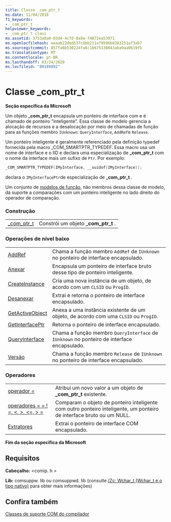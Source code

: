 ```yaml
---
title: Classe _com_ptr_t
ms.date: 11/04/2016
f1_keywords:
- _com_ptr_t
helpviewer_keywords:
- _com_ptr_t class
ms.assetid: 3753a8a0-03d4-4cfd-8a9a-74872ea53971
ms.openlocfilehash: eeaab22ded537cbbb211a79596b8383251af3ab7
ms.sourcegitcommit: 857fa6b530224fa6c18675138043aba9aa0619fb
ms.translationtype: MT
ms.contentlocale: pt-BR
ms.lasthandoff: 03/24/2020
ms.locfileid: "80189892"
---
```

# <a name="_com_ptr_t-class"></a>Classe _com_ptr_t

**Seção específica da Microsoft**

Um objeto **_com_ptr_t** encapsula um ponteiro de interface com e é chamado de ponteiro "inteligente". Essa classe de modelo gerencia a alocação de recursos e a desalocação por meio de chamadas de função para as funções membro `IUnknown`: `QueryInterface`, `AddRef`e `Release`.

Um ponteiro inteligente é geralmente referenciado pela definição typedef fornecida pela macro _COM_SMARTPTR_TYPEDEF. Essa macro usa um nome de interface e o IID e declara uma especialização de **_com_ptr_t** com o nome da interface mais um sufixo de `Ptr`. Por exemplo:

```cpp
_COM_SMARTPTR_TYPEDEF(IMyInterface, __uuidof(IMyInterface));
```

declara o `IMyInterfacePtr`de especialização de **_com_ptr_t** .

Um conjunto de [modelos de função](../cpp/relational-function-templates.md), não membros dessa classe de modelo, dá suporte a comparações com um ponteiro inteligente no lado direito do operador de comparação.

### <a name="construction"></a>Construção

|||
|-|-|
|[_com_ptr_t](../cpp/com-ptr-t-com-ptr-t.md)|Constrói um objeto **_com_ptr_t** .|

### <a name="low-level-operations"></a>Operações de nível baixo

|||
|-|-|
|[AddRef](../cpp/com-ptr-t-addref.md)|Chama a função membro `AddRef` de `IUnknown` no ponteiro de interface encapsulado.|
|[Anexar](../cpp/com-ptr-t-attach.md)|Encapsula um ponteiro de interface bruto desse tipo de ponteiro inteligente.|
|[CreateInstance](../cpp/com-ptr-t-createinstance.md)|Cria uma nova instância de um objeto, de acordo com um `CLSID` ou `ProgID`.|
|[Desanexar](../cpp/com-ptr-t-detach.md)|Extrai e retorna o ponteiro de interface encapsulado.|
|[GetActiveObject](../cpp/com-ptr-t-getactiveobject.md)|Anexa a uma instância existente de um objeto, de acordo com uma `CLSID` ou `ProgID`.|
|[GetInterfacePtr](../cpp/com-ptr-t-getinterfaceptr.md)|Retorna o ponteiro de interface encapsulado.|
|[QueryInterface](../cpp/com-ptr-t-queryinterface.md)|Chama a função membro `QueryInterface` de `IUnknown` no ponteiro de interface encapsulado.|
|[Versão](../cpp/com-ptr-t-release.md)|Chama a função membro `Release` de `IUnknown` no ponteiro de interface encapsulado.|

### <a name="operators"></a>Operadores

|||
|-|-|
|[operador =](../cpp/com-ptr-t-operator-equal.md)|Atribui um novo valor a um objeto de **_com_ptr_t** existente.|
|[operadores = =,! =, \<, >, \<=, > =](../cpp/com-ptr-t-relational-operators.md)|Comparam o objeto de ponteiro inteligente com outro ponteiro inteligente, um ponteiro de interface bruto ou um NULL.|
|[Extratores](../cpp/com-ptr-t-extractors.md)|Extrai o ponteiro de interface COM encapsulado.|

**Fim da seção específica da Microsoft**

## <a name="requirements"></a>Requisitos

**Cabeçalho:** \<comip. h >

**Lib:** comsuppw. lib ou comsuppwd. lib (consulte [/Zc: Wchar_t (Wchar_t é o tipo nativo)](../build/reference/zc-wchar-t-wchar-t-is-native-type.md) para obter mais informações)

## <a name="see-also"></a>Confira também

[Classes de suporte COM do compilador](../cpp/compiler-com-support-classes.md)
